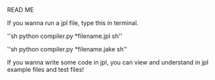 READ ME

If you wanna run a jpl file, type this in terminal.

''sh 
  python compiler.py *filename.jpl
sh''

''sh 
  python compiler.py *filename.jake
sh''

If you wanna write some code in jpl, you can view and understand in jpl example files and test files!
